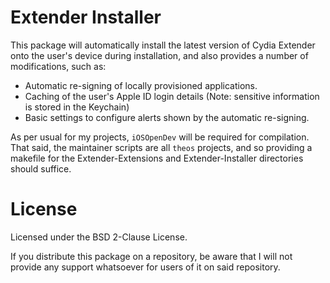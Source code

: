 Extender Installer
=================

This package will automatically install the latest version of Cydia Extender onto the user's device during installation, and also provides a number of modifications, such as:

- Automatic re-signing of locally provisioned applications.
- Caching of the user's Apple ID login details (Note: sensitive information is stored in the Keychain)
- Basic settings to configure alerts shown by the automatic re-signing.

As per usual for my projects, ```iOSOpenDev``` will be required for compilation.  
That said, the maintainer scripts are all ```theos``` projects, and so providing a makefile for the Extender-Extensions and Extender-Installer directories should
suffice.

License
=======

Licensed under the BSD 2-Clause License.

If you distribute this package on a repository, be aware that I will not provide any support whatsoever for users of it on said repository.  